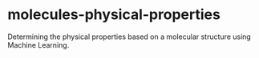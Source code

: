 # molecules-physical-properties
Determining the physical properties based on a molecular structure using Machine Learning.
